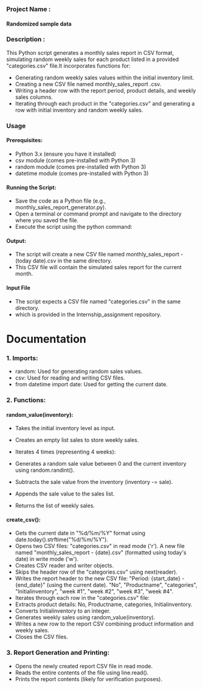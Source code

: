 ### Project Name :
  #### Randomized sample data
### Description :
   This Python script generates a monthly sales report in CSV format, simulating random weekly sales for each product listed in a provided "categories.csv" file.It incorporates functions for:

- Generating random weekly sales values within the initial inventory limit.
- Creating a new CSV file named monthly_sales_report .csv.
- Writing a header row with the report period, product details, and weekly sales columns.
- Iterating through each product in the "categories.csv" and generating a row with initial inventory and random weekly sales.

### Usage
#### Prerequisites:

- Python 3.x (ensure you have it installed)
- csv module (comes pre-installed with Python 3)
- random module (comes pre-installed with Python 3)
- datetime module (comes pre-installed with Python 3)
#### Running the Script:

- Save the code as a Python file (e.g., monthly_sales_report_generator.py).
- Open a terminal or command prompt and navigate to the directory where you saved the file.
- Execute the script using the python command:
#### Output:
- The script will create a new CSV file named monthly_sales_report -(today date).csv in the same directory.
- This CSV file will contain the simulated sales report for the current month.
#### Input File
- The script expects a CSV file named "categories.csv" in the same directory.
- which is provided in the Internship_assignment repository.


# Documentation
### 1. Imports:
- random: Used for generating random sales values.
- csv: Used for reading and writing CSV files.
- from datetime import date: Used for getting the current date.

### 2. Functions:
#### random_value(inventory):
- Takes the initial inventory level as input.
- Creates an empty list sales to store weekly sales.

- Iterates 4 times (representing 4 weeks):
- Generates a random sale value between 0 and the current inventory using random.randint().
- Subtracts the sale value from the inventory (inventory -= sale).
- Appends the sale value to the sales list.
- Returns the list of weekly sales.
#### create_csv():
- Gets the current date in "%d/%m/%Y" format using date.today().strftime("%d/%m/%Y").
- Opens two CSV files:
 "categories.csv" in read mode ('r').
  A new file named "monthly_sales_report - {date}.csv" (formatted using today's date) in write mode ('w').
- Creates CSV reader and writer objects.
- Skips the header row of the "categories.csv" using next(reader).
- Writes the report header to the new CSV file:
 "Period: {start_date} - {end_date}" (using the current date).
 "No", "Productname", "categories", "Initialinventory", "week #1", "week #2", "week #3", "week #4".
- Iterates through each row in the "categories.csv" file:
- Extracts product details: No, Productname, categories, Initialinventory.
- Converts Initialinventory to an integer.
- Generates weekly sales using random_value(inventory).
- Writes a new row to the report CSV combining product information and weekly sales.
- Closes the CSV files.
### 3. Report Generation and Printing:

- Opens the newly created report CSV file in read mode.
- Reads the entire contents of the file using line.read().
- Prints the report contents (likely for verification purposes).




